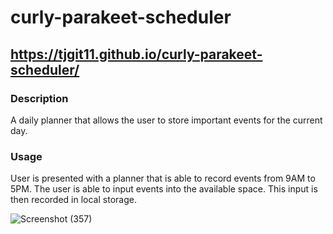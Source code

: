 # curly-parakeet-scheduler

## https://tjgit11.github.io/curly-parakeet-scheduler/

### Description

A daily planner that allows the user to store important events for the current day.

### Usage

User is presented with a planner that is able to record events from 9AM to 5PM. The user is able to input events into the available space. This input is then recorded in local storage.

![Screenshot (357)](https://user-images.githubusercontent.com/74613952/231940925-a9d4cf6f-6856-4347-9d88-37856c2ca85a.png)
